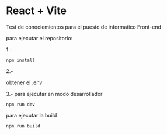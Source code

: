 # React + Vite

Test de conociemientos para el puesto de informatico Front-end

para ejecutar el repositorio:

1.-

```
npm install
```

2.-


obtener el .env 

 
 3.-
para ejecutar en modo desarrollador
```
npm run dev
```
para ejecutar la build
```
npm run build
```
